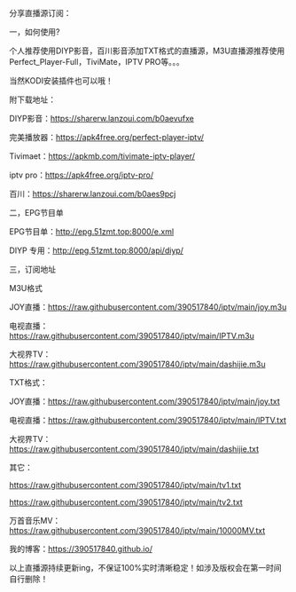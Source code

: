 
分享直播源订阅：

一，如何使用?

个人推荐使用DIYP影音，百川影音添加TXT格式的直播源，M3U直播源推荐使用Perfect_Player-Full，TiviMate，IPTV PRO等。。。

当然KODI安装插件也可以哦！

附下载地址：

DIYP影音：https://sharerw.lanzoui.com/b0aevufxe

完美播放器：https://apk4free.org/perfect-player-iptv/

Tivimaet：https://apkmb.com/tivimate-iptv-player/

iptv pro：https://apk4free.org/iptv-pro/

百川：https://sharerw.lanzoui.com/b0aes9pcj

二，EPG节目单

EPG节目单：http://epg.51zmt.top:8000/e.xml

DIYP 专用：http://epg.51zmt.top:8000/api/diyp/

三，订阅地址

M3U格式

JOY直播：https://raw.githubusercontent.com/390517840/iptv/main/joy.m3u

电视直播：https://raw.githubusercontent.com/390517840/iptv/main/IPTV.m3u

大视界TV：https://raw.githubusercontent.com/390517840/iptv/main/dashijie.m3u

TXT格式：

JOY直播：https://raw.githubusercontent.com/390517840/iptv/main/joy.txt

电视直播：https://raw.githubusercontent.com/390517840/iptv/main/IPTV.txt

大视界TV：https://raw.githubusercontent.com/390517840/iptv/main/dashijie.txt

其它：

https://raw.githubusercontent.com/390517840/iptv/main/tv1.txt

https://raw.githubusercontent.com/390517840/iptv/main/tv2.txt

万首音乐MV：https://raw.githubusercontent.com/390517840/iptv/main/10000MV.txt

我的博客：https://390517840.github.io/

以上直播源持续更新ing，不保证100%实时清晰稳定！如涉及版权会在第一时间自行删除！

